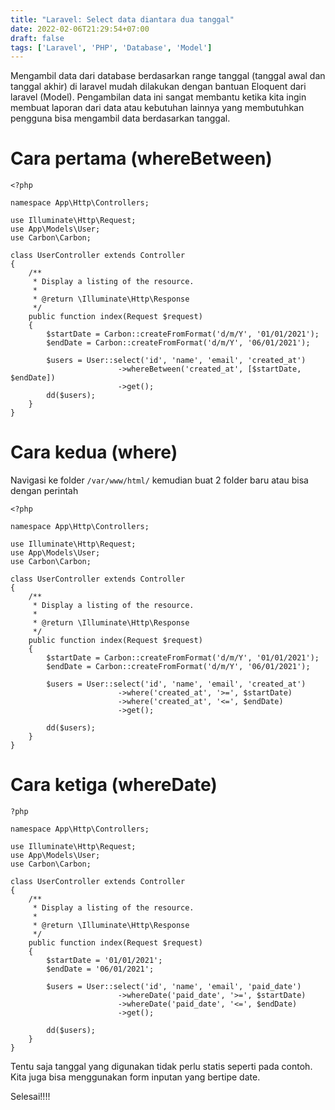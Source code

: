```yaml
---
title: "Laravel: Select data diantara dua tanggal"
date: 2022-02-06T21:29:54+07:00
draft: false
tags: ['Laravel', 'PHP', 'Database', 'Model']
---
```


Mengambil data dari database berdasarkan range tanggal (tanggal awal dan tanggal akhir) di laravel  mudah dilakukan dengan bantuan Eloquent dari laravel (Model). Pengambilan data ini sangat membantu ketika kita ingin membuat laporan dari data atau kebutuhan lainnya yang membutuhkan pengguna bisa mengambil data berdasarkan tanggal.

# Cara pertama (whereBetween)

```
<?php
  
namespace App\Http\Controllers;
  
use Illuminate\Http\Request;
use App\Models\User;
use Carbon\Carbon;
  
class UserController extends Controller
{
    /**
     * Display a listing of the resource.
     *
     * @return \Illuminate\Http\Response
     */
    public function index(Request $request)
    {
        $startDate = Carbon::createFromFormat('d/m/Y', '01/01/2021');
        $endDate = Carbon::createFromFormat('d/m/Y', '06/01/2021');
  
        $users = User::select('id', 'name', 'email', 'created_at')
                        ->whereBetween('created_at', [$startDate, $endDate])
                        ->get();
        dd($users);
    }
}
```

# Cara kedua (where)
Navigasi ke folder `/var/www/html/` kemudian buat 2 folder baru atau bisa dengan perintah

```
<?php
  
namespace App\Http\Controllers;
  
use Illuminate\Http\Request;
use App\Models\User;
use Carbon\Carbon;
  
class UserController extends Controller
{
    /**
     * Display a listing of the resource.
     *
     * @return \Illuminate\Http\Response
     */
    public function index(Request $request)
    {
        $startDate = Carbon::createFromFormat('d/m/Y', '01/01/2021');
        $endDate = Carbon::createFromFormat('d/m/Y', '06/01/2021');
  
        $users = User::select('id', 'name', 'email', 'created_at')
                        ->where('created_at', '>=', $startDate)
                        ->where('created_at', '<=', $endDate)
                        ->get();
  
        dd($users);
    }
}
```

# Cara ketiga (whereDate)

```
?php
  
namespace App\Http\Controllers;
  
use Illuminate\Http\Request;
use App\Models\User;
use Carbon\Carbon;
  
class UserController extends Controller
{
    /**
     * Display a listing of the resource.
     *
     * @return \Illuminate\Http\Response
     */
    public function index(Request $request)
    {
        $startDate = '01/01/2021';
        $endDate = '06/01/2021';
  
        $users = User::select('id', 'name', 'email', 'paid_date')
                        ->whereDate('paid_date', '>=', $startDate)
                        ->whereDate('paid_date', '<=', $endDate)
                        ->get();
  
        dd($users);
    }
}
```

Tentu saja tanggal yang digunakan tidak perlu statis seperti pada contoh. Kita juga bisa menggunakan form inputan yang bertipe date.

Selesai!!!!